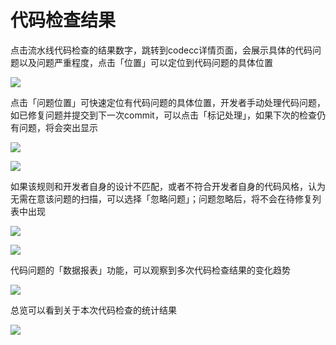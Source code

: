 # 代码检查结果

点击流水线代码检查的结果数字，跳转到codecc详情页面，会展示具体的代码问题以及问题严重程度，点击「位置」可以定位到代码问题的具体位置

![](../../assets/image-20211201152040386.png)

点击「问题位置」可快速定位有代码问题的具体位置，开发者手动处理代码问题，如已修复问题并提交到下一次commit，可以点击「标记处理」，如果下次的检查仍有问题，将会突出显示

![](../../assets/image-20211201152343598.png)

![](../../assets/image-20211201152443030.png)

如果该规则和开发者自身的设计不匹配，或者不符合开发者自身的代码风格，认为无需在意该问题的扫描，可以选择「忽略问题」；问题忽略后，将不会在待修复列表中出现

![](../../assets/image-20211201153127763.png)

![](../../assets/image-20211201153113673.png)

代码问题的「数据报表」功能，可以观察到多次代码检查结果的变化趋势

![](../../assets/image-20211201153732486.png)

总览可以看到关于本次代码检查的统计结果

![](../../assets/image-20211201153613926.png)